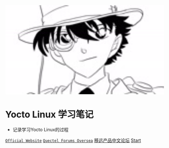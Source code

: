 <img width="500px"  src="jd.jfif">

# Yocto Linux 学习笔记

- 记录学习Yocto Linux的过程

[`Official Website`](<https://www.quectel.com>)
[`Quectel Forums Oversea`](<https://Forums.quectel.com>)
[移远产品中文论坛](<https://forumschinese.quectel.com/>)
[Start](README.md)
